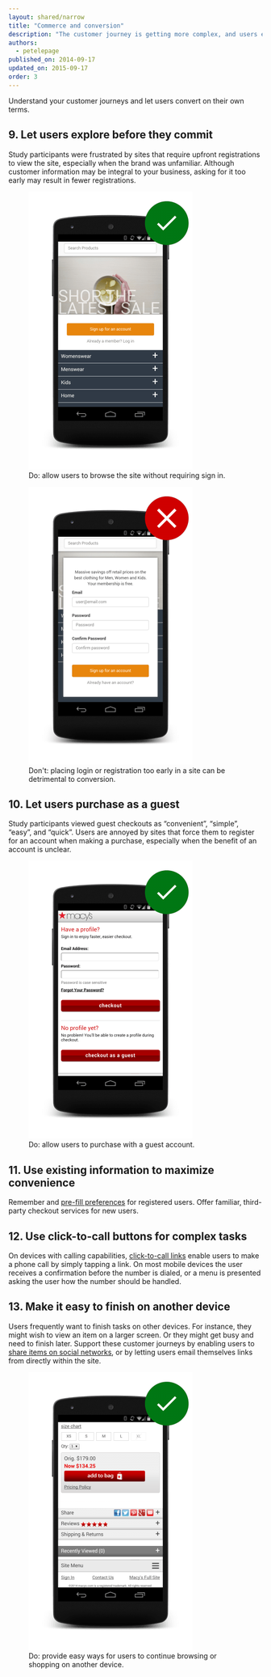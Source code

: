 ```yaml
---
layout: shared/narrow
title: "Commerce and conversion"
description: "The customer journey is getting more complex, and users expect to convert on their own terms."
authors:
  - petelepage
published_on: 2014-09-17
updated_on: 2015-09-17
order: 3
---
```


<p class="intro">
Understand your customer journeys and let users convert on their own terms. 
</p>

## 9. Let users explore before they commit

Study participants were frustrated by sites that require upfront registrations to view the site, especially when the brand was unfamiliar. Although customer information may be integral to your business, asking for it too early may result in fewer registrations.


<div class="mdl-grid">
  <figure class="mdl-cell mdl-cell--6-col">
    <img src="images/cc-gates-good.png">
    <figcaption class="wf-figcaption-good">Do: allow users to browse the site without requiring sign in.</figcaption>
  </figure>
  <figure class="mdl-cell mdl-cell--6-col">
    <img src="images/cc-gates-bad.png">
    <figcaption class="wf-figcaption-bad">Don't: placing login or registration too early in a site can be detrimental to conversion.</figcaption>
  </figure>
</div>


## 10. Let users purchase as a guest

Study participants viewed guest checkouts as “convenient”, “simple”, “easy”, and “quick”. Users are annoyed by sites that force them to register for an account when making a purchase, especially when the benefit of an account is unclear.

<div class="mdl-grid">
  <figure class="mdl-cell mdl-cell--6-col">
    <img src="images/cc-purchase-guest-good.png">
    <figcaption class="wf-figcaption-good">Do: allow users to purchase with a guest account.</figcaption>
  </figure>
</div>

## 11. Use existing information to maximize convenience

Remember and [pre-fill preferences](/web/fundamentals/design-and-ui/input/forms/label-and-name-inputs) for registered users. Offer familiar, third-party checkout services for new users.

## 12. Use click-to-call buttons for complex tasks

On devices with calling capabilities, [click-to-call links](/web/fundamentals/native-hardware/click-to-call/) enable users to make a phone call by simply tapping a link. On most mobile devices the user receives a confirmation before the number is dialed, or a menu is presented asking the user how the number should be handled.

## 13. Make it easy to finish on another device

Users frequently want to finish tasks on other devices. For instance, they might wish to view an item on a larger screen. Or they might get busy and need to finish later. Support these customer journeys by enabling users to [share items on social networks](/web/fundamentals/discovery-and-monetization/social-discovery/), or by letting users email themselves links from directly within the site.

<div class="mdl-grid">
  <figure class="mdl-cell mdl-cell--6-col">
    <img src="images/cc-other-device-good.png">
    <figcaption class="wf-figcaption-good">Do: provide easy ways for users to continue browsing or shopping on another device.</figcaption>
  </figure>
</div>
